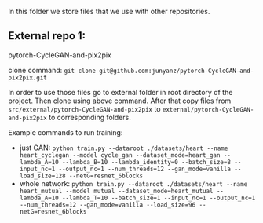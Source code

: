 In this folder we store files that we use with other repositories.

## External repo 1:

pytorch-CycleGAN-and-pix2pix

clone command: ```git clone git@github.com:junyanz/pytorch-CycleGAN-and-pix2pix.git```

In order to use those files go to external folder in root directory of the project. Then clone using above command. After that copy files from ``src/external/pytorch-CycleGAN-and-pix2pix`` to ``external/pytorch-CycleGAN-and-pix2pix``
to corresponding folders. 

Example commands to run training:

- just GAN: ```python train.py --dataroot ./datasets/heart --name heart_cyclegan --model cycle_gan --dataset_mode=heart_gan --lambda_A=10 --lambda_B=10 --lambda_identity=0 --batch_size=8 --input_nc=1 --output_nc=1 --num_threads=12 --gan_mode=vanilla --load_size=128 --netG=resnet_6blocks```
- whole network: ```python train.py --dataroot ./datasets/heart --name heart_mutual --model mutual --dataset_mode=heart_mutual --lambda_A=10 --lambda_T=10 --batch_size=1 --input_nc=1 --output_nc=1 --num_threads=12 --gan_mode=vanilla --load_size=96 --netG=resnet_6blocks```


